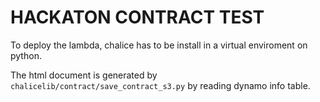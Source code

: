 # HACKATON CONTRACT TEST

To deploy  the lambda, chalice has to be install in a virtual enviroment on python.

The html document is generated by `chalicelib/contract/save_contract_s3.py` by reading 
dynamo info table.